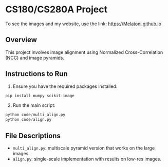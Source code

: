 # CS180/CS280A Project
To see the images and my website, use the link: https://Melatoni.github.io
## Overview
This project involves image alignment using Normalized Cross-Correlation (NCC) and image pyramids.

## Instructions to Run
1. Ensure you have the required packages installed:
```python
pip install numpy scikit-image
```

2. Run the main script:
```python
python code/multi_align.py
python code/align.py
```

## File Descriptions
- `multi_align.py`: multiscale pyramid version that works on the large images.
- `align.py`: single-scale implementation with results on low-res images.
